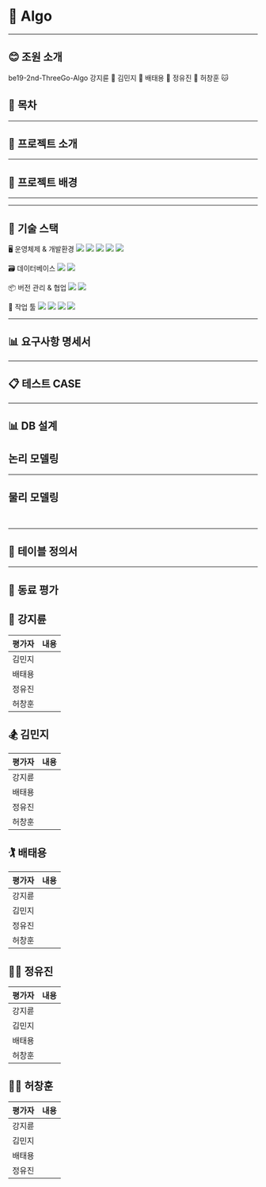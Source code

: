 # 📌  Algo

---
## 😊 조원 소개


be19-2nd-ThreeGo-Algo
강지륜 🐹 김민지 🦦 배태용 🦁 정유진 🥟 허창훈 🐱


## 📖 목차


---



## 📌 **프로젝트 소개**



----

## 🧷 프로젝트 배경

---





---

## 📡 기술 스택
🖥️ 운영체제 & 개발환경
<img src="https://img.shields.io/badge/java-007396?style=for-the-badge&logo=java&logoColor=white"/>
<img src="https://img.shields.io/badge/python-3776AB?style=for-the-badge&logo=python&logoColor=white"/>
<img src="https://img.shields.io/badge/spring-6DB33F?style=for-the-badge&logo=spring&logoColor=white"/>
<img src="https://img.shields.io/badge/springboot-6DB33F?style=for-the-badge&logo=springboot&logoColor=white"/>
<img src="https://img.shields.io/badge/amazonaws-232F3E?style=for-the-badge&logo=amazonaws&logoColor=white"/>

🗃️ 데이터베이스 
<img src="https://img.shields.io/badge/mariadb-%23003545.svg?&style=for-the-badge&logo=mariadb&logoColor=white" /> 
<img src="https://img.shields.io/badge/mysql-4479A1?style=for-the-badge&logo=mysql&logoColor=white"/>

📦 버전 관리 & 협업
<img src="https://img.shields.io/badge/github-%23181717.svg?&style=for-the-badge&logo=github&logoColor=white" /> 
<img src="https://img.shields.io/badge/notion-%23000000.svg?&style=for-the-badge&logo=notion&logoColor=white" />

📝 작업 툴
<img src="https://img.shields.io/badge/ERD_Cloud-4A90E2?style=for-the-badge&logo=cloud&logoColor=white" /> 
<img src="https://img.shields.io/badge/DA%23MODELER-1D3557?style=for-the-badge&logo=diagram&logoColor=white" />
<img src="https://img.shields.io/badge/IntelliJIDEA-4CAF50.svg?style=for-the-badge&logo=intellij-idea&logoColor=white" />
<img src="https://img.shields.io/badge/HeidiSQL-4479A1?style=for-the-badge&logo=mysql&logoColor=white" /> 





---

## 📊 요구사항 명세서



---

## 📋 테스트 CASE






---

## 📊 DB 설계


## 논리 모델링



---

## 물리 모델링


<br/>

---

## 📑 테이블 정의서




---

## 🔭 동료 평가

## 🏇 강지륜

| 평가자 | 내용 |
|--------|------|
| 김민지 |  |
| 배태용 |  |
| 정유진 |  |
| 허창훈 |  |

## 🏂 김민지

| 평가자 | 내용 |
|--------|------|
| 강지륜 |  |
| 배태용 |  |
| 정유진 |  |
| 허창훈 |  |

## 🏌️ 배태용

| 평가자 | 내용 |
|--------|------|
| 강지륜 |  |
| 김민지 |  |
| 정유진 |  |
| 허창훈 |  |

## 🏄‍♂️ 정유진

| 평가자 | 내용 |
|--------|------|
| 강지륜 |  |
| 김민지 |  |
| 배태용 |  |
| 허창훈 |  |

## 🤾‍♂️ 허창훈

| 평가자 | 내용 |
|--------|------|
| 강지륜 |  |
| 김민지 |  |
| 배태용 |  |
| 정유진 |  |
